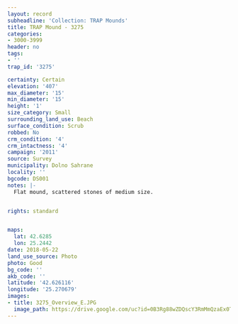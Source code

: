 ```yaml
---
layout: record
subheadline: 'Collection: TRAP Mounds'
title: TRAP Mound - 3275
categories:
- 3000-3999
header: no
tags:
- ''
trap_id: '3275'

certainty: Certain
elevation: '407'
max_diameter: '15'
min_diameter: '15'
height: '1'
size_category: Small
surrounding_land_use: Beach
surface_condition: Scrub
robbed: No
crm_condition: '4'
crm_intactness: '4'
campaign: '2011'
source: Survey
municipality: Dolno Sahrane
locality: ''
bgcode: DS001
notes: |-
  Flat mound, scattered stones of medium size.


rights: standard


maps:
  lat: 42.6285
  lon: 25.2442
date: 2018-05-22
land_use_source: Photo
photo: Good
bg_code: ''
akb_code: ''
latitude: '42.626116'
longitude: '25.270679'
images:
- title: 3275_Overview_E.JPG
  image_path: https://drive.google.com/uc?id=0B3Rg88wZDQscY3RmMmQzaEx0TVU
---
```

